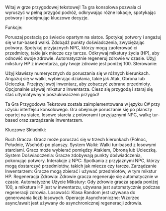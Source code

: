 Witaj w grze przygodowej tekstowej! Ta gra konsolowa pozwala ci wyruszyć w pełną przygód podróż, odkrywając różne lokacje, spotykając potwory i podejmując kluczowe decyzje.

Funkcje:

Poruszaj postacią po świecie opartym na siatce.
Spotykaj potwory i angażuj się w tur-based walki.
Zdobądź punkty doświadczenia, zwyciężając potwory.
Spotykaj przyjaznych NPC, którzy mogą zaoferować ci przedmioty, takie jak miecze czy tarcze.
Odkrywaj mikstury życia (HP), aby odnowić swoje zdrowie.
Automatycznie regeneruj zdrowie w czasie.
Użyj mikstury HP z inwentarza, gdy twoje zdrowie jest poniżej 100.
Sterowanie:

Użyj klawiszy numerycznych do poruszania się w różnych kierunkach.
Angażuj się w walki, wybierając działania, takie jak Atak, Obrona lub Ucieczka.
Przejrzyj swój inwentarz, aby zobaczyć zebrane przedmioty.
Opcjonalnie używaj mikstur z inwentarza.
Ciesz się przygodą i staraj się stać ultymatywnym poszukiwaczem przygód!


Ta Gra Przygodowa Tekstowa została zaimplementowana w języku C# przy użyciu interfejsu konsolowego. Gra obejmuje poruszanie się po planszy opartej na siatce, losowe starcia z potworami i przyjaznymi NPC, walkę tur-based oraz zarządzanie inwentarzem.

Kluczowe Składniki:

Ruch Gracza: Gracz może poruszać się w trzech kierunkach (Północ, Południe, Wschód) po planszy.
System Walki: Walki tur-based z losowymi starciami. Gracz może wybierać pomiędzy Atakiem, Obroną lub Ucieczką.
System Doświadczenia: Gracze zdobywają punkty doświadczenia, pokonując potwory.
Interakcje z NPC: Spotkania z przyjaznymi NPC, którzy mogą dostarczyć przedmiotów, takich jak miecze czy tarcze.
Zarządzanie Inwentarzem: Gracze mogą zbierać i używać przedmiotów, w tym mikstur HP.
Regeneracja Zdrowia: Zdrowie gracza regeneruje się automatycznie w czasie.
Automatyczne Użycie Mikstury: Gdy zdrowie gracza spada poniżej 100, a mikstura HP jest w inwentarzu, używana jest automatycznie podczas regeneracji zdrowia.
Losowość: Klasa Random jest używana do generowania liczb losowych.
Operacje Asynchroniczne: Wzorzec async/await jest używany do asynchronicznej regeneracji zdrowia.
